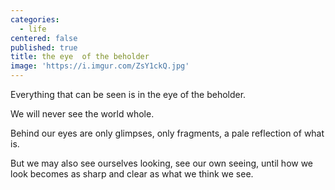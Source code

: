```yaml
---
categories:
  - life
centered: false
published: true
title: the eye  of the beholder
image: 'https://i.imgur.com/ZsY1ckQ.jpg'
---
```

Everything that can be seen
is in the eye of the beholder.

We will never see the world whole.

Behind our eyes
are only glimpses, 
only fragments,
a pale reflection
of what is.

But we may also see
ourselves looking,
see our own seeing,
until how we look
becomes as sharp and clear
as what we think we see.
